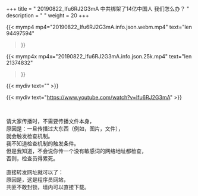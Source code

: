 +++
title = " 20190822_Ifu6RJ2G3mA 中共绑架了14亿中国人 我们怎么办？ "
description = "  "
weight = 20
+++

{{< mymp4 mp4="20190822_Ifu6RJ2G3mA.info.json.webm.mp4" 
text="len 94497594"
>}}

{{< mymp4x  mp4x="20190822_Ifu6RJ2G3mA.info.json.25k.mp4"
text="len 21374832"
>}}


{{< mydiv text="" >}}
<br>

{{< mydiv text="https://www.youtube.com/watch?v=Ifu6RJ2G3mA" >}}


<br>

请大家传播时，不需要传播文件本身，<br>
原因是：一旦传播过大东西（例如，图片，文件），<br>
就会触发检查机制。<br>
我不知道检查机制的触发条件。<br>
但是我知道，不会说你传一个没有敏感词的网络地址都检查，<br>
否则，检查员得累死。<br><br>
直接转发网址就可以了：<br>
原因是，这是程序员网站，<br>
共匪不敢封锁，墙内可以直接下载。



